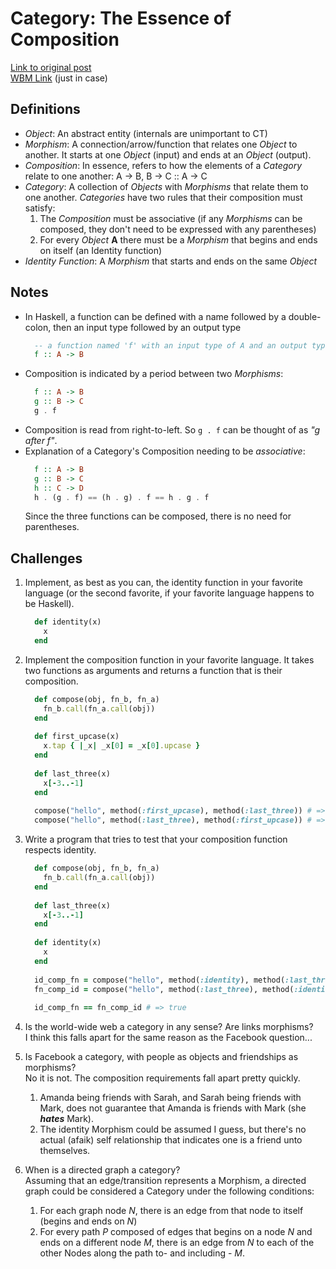 # Category: The Essence of Composition
[Link to original post](https://bartoszmilewski.com/2014/11/04/category-the-essence-of-composition/)  
[WBM Link](https://web.archive.org/web/20230000000000*/https://bartoszmilewski.com/2014/11/04/category-the-essence-of-composition/) (just in case) 


## Definitions
* _Object_: An abstract entity (internals are unimportant to CT)
* _Morphism_: A connection/arrow/function that relates one _Object_ to another. It starts at one _Object_ (input) and ends at an _Object_ (output).
* _Composition_: In essence, refers to how the elements of a _Category_ relate to one another: A -> B, B -> C :: A -> C
* _Category_: A collection of _Objects_ with _Morphisms_ that relate them to one another. 
  _Categories_ have two rules that their composition must satisfy:
  1. The _Composition_ must be associative (if any _Morphisms_ can be composed, they don't need to be expressed with any parentheses)
  2. For every _Object_ **A** there must be a _Morphism_ that begins and ends on itself (an Identity function)
* _Identity Function_: A _Morphism_ that starts and ends on the same _Object_

## Notes
* In Haskell, a function can be defined with a name followed by a double-colon, then an input type followed by an output type
  ```haskell
    -- a function named 'f' with an input type of A and an output type of B 
    f :: A -> B
  ```
* Composition is indicated by a period between two _Morphisms_:
  ```haskell
    f :: A -> B
    g :: B -> C
    g . f
  ```
* Composition is read from right-to-left. So `g . f` can be thought of as _"g after f"_.
* Explanation of a Category's Composition needing to be _associative_:
  ```haskell
    f :: A -> B
    g :: B -> C
    h :: C -> D
    h . (g . f) == (h . g) . f == h . g . f
  ```
  Since the three functions can be composed, there is no need for parentheses.

## Challenges
1. Implement, as best as you can, the identity function in your favorite language (or the second favorite, if your favorite language happens to be Haskell).
   ```ruby
     def identity(x)
       x
     end
   ```
   
1. Implement the composition function in your favorite language. It takes two functions as arguments and returns a function that is their composition.
    ```ruby
      def compose(obj, fn_b, fn_a)
        fn_b.call(fn_a.call(obj))
      end
  
      def first_upcase(x)
        x.tap { |_x| _x[0] = _x[0].upcase }
      end
  
      def last_three(x)
        x[-3..-1]
      end 
  
      compose("hello", method(:first_upcase), method(:last_three)) # => "Llo"
      compose("hello", method(:last_three), method(:first_upcase)) # => "llo"
    ```
1. Write a program that tries to test that your composition function respects identity.
    ```ruby
      def compose(obj, fn_b, fn_a)
        fn_b.call(fn_a.call(obj))
      end
  
      def last_three(x)
        x[-3..-1]
      end
  
      def identity(x)
        x
      end
  
      id_comp_fn = compose("hello", method(:identity), method(:last_three)) # => "llo"
      fn_comp_id = compose("hello", method(:last_three), method(:identity)) # => "llo"
  
      id_comp_fn == fn_comp_id # => true
    ```
1. Is the world-wide web a category in any sense? Are links morphisms?  
  I think this falls apart for the same reason as the Facebook question...
1. Is Facebook a category, with people as objects and friendships as morphisms?  
    No it is not. The composition requirements fall apart pretty quickly.  
    1. Amanda being friends with Sarah, and Sarah being friends with Mark, does not guarantee that Amanda is friends with Mark (she **_hates_** Mark).
    1. The identity Morphism could be assumed I guess, but there's no actual (afaik) self relationship that indicates one is a friend unto themselves.
1. When is a directed graph a category?  
  Assuming that an edge/transition represents a Morphism, a directed graph could be considered a Category under the following conditions:  
    1. For each graph node _N_, there is an edge from that node to itself (begins and ends on _N_)
    1. For every path _P_ composed of edges that begins on a node _N_ and ends on a different node _M_, there is an edge from _N_ to each of the other Nodes along the path to- and including - _M_.
   

